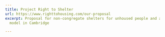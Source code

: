 ```yaml
---
title: Project Right to Shelter
url: https://www.righttohousing.com/our-proposal
excerpt: Proposal for non-congregate shelters for unhoused people and a housing first
  model in Cambridge

---
```

